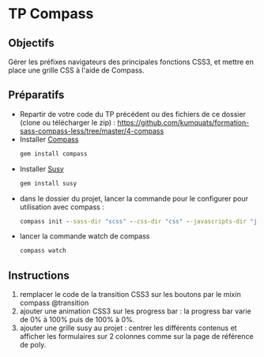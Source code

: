 # TP Compass

## Objectifs
Gérer les préfixes navigateurs des principales fonctions CSS3, et mettre en place une grille CSS à l'aide de Compass.

## Préparatifs
- Repartir de votre code du TP précédent ou des fichiers de ce dossier (clone ou télécharger le zip) : https://github.com/kumquats/formation-sass-compass-less/tree/master/4-compass
- Installer [Compass](http://compass-style.org/install/)
    ```cmd
    gem install compass
    ```
- Installer [Susy](http://susydocs.oddbird.net/en/latest/install/)
    ```cmd
    gem install susy
    ```
- dans le dossier du projet, lancer la commande pour le configurer  pour utilisation avec compass : 
    ```cmd
    compass init --sass-dir "scss" --css-dir "css" --javascripts-dir "js" --images-dir "img"
    ```
- lancer la commande watch de compass
    ```cmd
    compass watch
    ```


## Instructions
1. remplacer le code de la transition CSS3 sur les boutons par le mixin compass @transition
2. ajouter une animation CSS3 sur les progress bar : la progress bar varie de 0% à 100% puis de 100% à 0%.
3. ajouter une grille susy au projet : centrer les différents contenus et afficher les formulaires sur 2 colonnes comme sur la page de référence de poly.